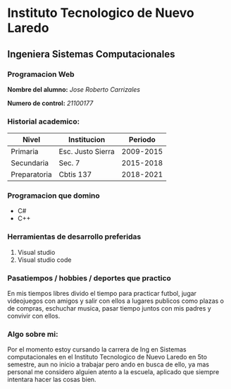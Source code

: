 # Instituto Tecnologico de Nuevo Laredo  
## Ingeniera Sistemas Computacionales
### Programacion Web

**Nombre del alumno:**  *Jose Roberto Carrizales*

**Numero de control:** *21100177*  

### Historial academico:

| Nivel | Institucion | Periodo |  
|-------|-------------|---------|
Primaria | Esc. Justo Sierra | 2009-2015  
Secundaria | Sec. 7 | 2015-2018
Preparatoria | Cbtis 137 | 2018-2021

### Programacion que domino
- C#  
- C++

### Herramientas de desarrollo preferidas  
1. Visual studio
2. Visual studio code

### Pasatiempos / hobbies / deportes que practico
En mis tiempos libres divido el tiempo para practicar futbol, jugar videojuegos con amigos y salir con ellos a lugares publicos como plazas o de compras, eschuchar musica, pasar tiempo 
juntos con mis padres y convivir con ellos.

### Algo sobre mi:
Por el momento estoy cursando la carrera de Ing en Sistemas computacionales en el Instituto Tecnologico de Nuevo Laredo en 5to semestre, aun no inicio a trabajar pero ando en busca de ello, ya mas personal me considero alguien atento a la escuela, aplicado que siempre intentara hacer las cosas bien.